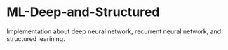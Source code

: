 # ML-Deep-and-Structured
Implementation about deep neural network, recurrent neural network, and structured learining.
